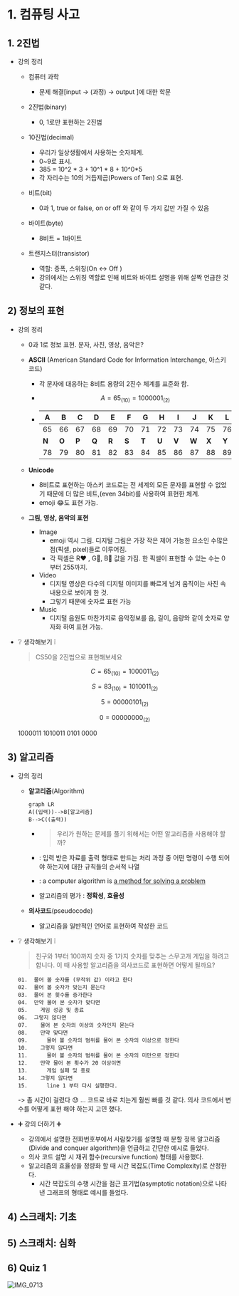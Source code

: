 # 1. 컴퓨팅 사고

## 1. 2진법

- 강의 정리

  - 컴퓨터 과학

    - 문제 해결[input -> (과정) -> output ]에 대한 학문

  - 2진법(binary)
    - 0, 1로만 표현하는 2진법
  - 10진법(decimal)
    - 우리가 일상생활에서 사용하는 숫자체계.
    - 0~9로 표시. 
    - 385 = 10^2 * 3 + 10^1 * 8 + 10^0*5
    - 각 자리수는 10의 거듭제곱(Powers of Ten) 으로 표현.
  - 비트(bit)
    - 0과 1, true or false, on or off 와 같이 두 가지 값만 가질 수 있음
  - 바이트(byte)
    - 8비트 = 1바이트
  - 트랜지스터(transistor)
    - 역할: 증폭, 스위칭(On <-> Off )
    - 강의에서는 스위칭 역할로 인해 비트와 바이트 설명을 위해 살짝 언급한 것 같다.

## 2) 정보의 표현

- 강의 정리

  - 0과 1로 정보 표현. 문자, 사진, 영상, 음악은?

  - **ASCII** (American Standard Code for Information Interchange, 아스키코드)

    - 각 문자에 대응하는 8비트 용량의 2진수 체계를 표준화 함.

    - $$
      A=65_{(10)}=1000001_{(2)}
      $$

    - | A     | B     | C     | D     | E     | F     | G     | H     | I     | J     | K     | L     | M     |
      | ----- | ----- | ----- | ----- | ----- | ----- | ----- | ----- | ----- | ----- | ----- | ----- | ----- |
      | 65    | 66    | 67    | 68    | 69    | 70    | 71    | 72    | 73    | 74    | 75    | 76    | 77    |
      | **N** | **O** | **P** | **Q** | **R** | **S** | **T** | **U** | **V** | **W** | **X** | **Y** | **Z** |
      | 78    | 79    | 80    | 81    | 82    | 83    | 84    | 85    | 86    | 87    | 88    | 89    | 90    |

  - **Unicode**
    - 8비트로 표현하는 아스키 코드로는 전 세계의 모든 문자를 표현할 수 없었기 때문에 더 많은 비트,(even 34bit)를 사용하여 표현한 체계.
    - emoji :joy:도 표현 가능. 
  - **그림, 영상, 음악의 표현**
    - Image
      - emoji 역시 그림. 디지털 그림은 가장 작은 제어 가능한 요소인 수많은 점(픽셀, pixel)들로 이루어짐. 
      - 각 픽셀은 R:heart: , G:green_heart:, B:blue_heart: 값을 가짐. 한 픽셀이 표현할 수 있는 수는 0 부터 255까지.
    - Video
      - 디지털 영상은 다수의 디지털 이미지를 빠르게 넘겨 움직이는 사진 속 내용으로 보이게 한 것.
      - 그렇기 때문에 숫자로 표현 가능
    - Music
      - 디지털 음원도 마찬가지로 음악정보를 음, 길이, 음량와 같이 숫자로 양자화 하여 표현 가능.

- :grey_question: 생각해보기 :grey_exclamation:

  > CS50을 2진법으로 표현해보세요

  $$
  C = 65_{(10)} = 1000011_{(2)}
  $$

  $$
  S = 83_{(10)} = 1010011_{(2)}
  $$

  $$
  5 = 00000101_{(2)}
  $$

  $$
  0 = 00000000_{(2)}
  $$

  1000011 1010011 0101 0000

## 3) 알고리즘

- 강의 정리

  - **알고리즘**(Algorithm)

    ````mermaid
    graph LR
    A((입력))-->B[알고리즘]
    B-->C((출력))
    ````

    - > 우리가 원하는 문제를 풀기 위해서는 어떤 알고리즘을 사용해야 할까?

    - : 입력 받은 자료를 출력 형태로 만드는 처리 과정 중 어떤 명령이 수행 되어야 하는지에 대한 규칙들의 순서적 나열

    - : a computer algorithm is <u>a method for solving a problem</u>

    - 알고리즘의 평가 : **정확성**, **효율성**

  - **의사코드**(pseudocode)

    - 알고리즘을 일반적인 언어로 표현하여 작성한 코드

- :grey_question: 생각해보기 :grey_exclamation:

  > 친구와 1부터 100까지 숫자 중 1가지 숫자를 맞추는 스무고개 게임을 하려고 합니다. 이 때 사용할 알고리즘을 의사코드로 표현하면 어떻게 될까요?

  ```
  01.  물어 볼 숫자를 (무작위 값) 이라고 한다
  02.  물어 볼 숫자가 맞는지 묻는다
  03.  물어 본 횟수를 증가한다
  04.  만약 물어 본 숫자가 맞다면 
  05.    게임 성공 및 종료
  06.  그렇지 않다면
  07.    물어 본 숫자의 이상의 숫자인지 묻는다
  08.    만약 맞다면
  09.      물어 볼 숫자의 범위를 물어 본 숫자의 이상으로 정한다
  10.    그렇지 않다면
  11.      물어 볼 숫자의 범위를 물어 본 숫자의 미만으로 정한다
  12.    만약 물어 본 횟수가 20 이상이면
  13.      게임 실패 및 종료		
  14.    그렇지 않다면
  15.      line 1 부터 다시 실행한다.
  
  ```

  -> 좀 시간이 걸렸다 :sweat: ... 코드로 바로 치는게 훨씬 빠를 것 같다. 의사 코드에서 변수를 어떻게 표현 해야 하는지 고민 했다.

- :heavy_plus_sign: 강의 더하기 :heavy_plus_sign:
  - 강의에서 설명한 전화번호부에서 사람찾기를 설명할 때 분할 정복 알고리즘(Divide and conquer algorithm)을 언급하고 간단한 예시로 들었다.
  - 의사 코드 설명 시 재귀 함수(recursive function) 형태를 사용했다.
  - 알고리즘의 효율성을 정량화 할 때 시간 복잡도(Time Complexity)로 산정한다.
    - 시간 복잡도의 수행 시간을 점근 표기법(asymptotic notation)으로 나타낸 그래프의 형태로 예시를 들었다.

## 4) 스크래치: 기초

## 5) 스크래치: 심화

## 6) Quiz 1

![IMG_0713](/images/IMG_0713.jpg)

